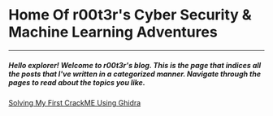 [logo]: https://github.com/r00t3r-god/r00t3r-god.github.io/blob/main/avatar.jpg

# Home Of r00t3r's Cyber Security & Machine Learning Adventures
-------------------------------------------------------------------

##### Hello explorer! Welcome to r00t3r's blog. This is the page that indices all the posts that I've written in a categorized manner. Navigate through the pages to read about the topics you like.

[Solving My First CrackME Using Ghidra](https://r00t3r-god.github.io/pages/solving-my-first-crackme-using-ghidra)
